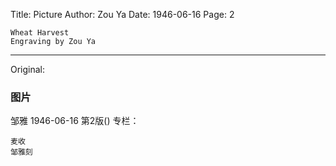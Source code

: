 Title: Picture
Author: Zou Ya
Date: 1946-06-16
Page: 2

    Wheat Harvest
    Engraving by Zou Ya



<hr /> 

Original: 


### 图片
邹雅
1946-06-16
第2版()
专栏：

    麦收
    邹雅刻
